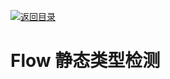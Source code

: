 [![返回目录](https://i.postimg.cc/50XLzC7C/image.png)](https://github.com/wx-chevalier/Web-Series)

# Flow 静态类型检测
